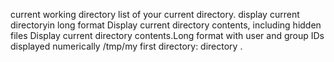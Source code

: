 current working directory
list of your current directory.
display current directoryin long format
Display current directory contents, including hidden files
Display current directory contents.Long format
with user and group IDs displayed numerically
/tmp/my first directory: directory 
.
